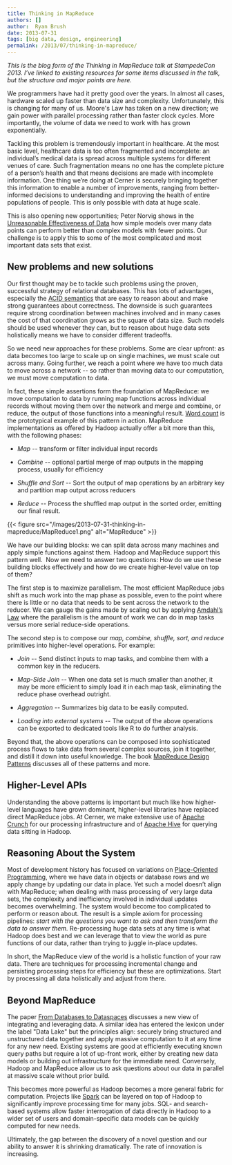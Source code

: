 ```yaml
---
title: Thinking in MapReduce
authors: []
author:  Ryan Brush
date: 2013-07-31
tags: [big data, design, engineering]
permalink: /2013/07/thinking-in-mapreduce/
---
```


_This is the blog form of the Thinking in MapReduce talk at StampedeCon 2013. I’ve linked to existing resources for some items discussed in the talk, but the structure and major points are here._

We programmers have had it pretty good over the years. In almost all cases, hardware scaled up faster than data size and complexity. Unfortunately, this is changing for many of us. Moore's Law has taken on a new direction; we gain power with parallel processing rather than faster clock cycles. More importantly, the volume of data we need to work with has grown exponentially.

Tackling this problem is tremendously important in healthcare. At the most basic level, healthcare data is too often fragmented and incomplete: an individual’s medical data is spread across multiple systems for different venues of care. Such fragmentation means no one has the complete picture of a person’s health and that means decisions are made with incomplete information. One thing we’re doing at Cerner is securely bringing together this information to enable a number of improvements, ranging from better-informed decisions to understanding and improving the health of entire populations of people. This is only possible with data at huge scale.

This is also opening new opportunities; Peter Norvig shows in the [Unreasonable Effectiveness of Data](http://www.youtube.com/watch?v=yvDCzhbjYWs) how simple models over many data points can perform better than complex models with fewer points. Our challenge is to apply this to some of the most complicated and most important data sets that exist.

## New problems and new solutions

Our first thought may be to tackle such problems using the proven, successful strategy of relational databases. This has lots of advantages, especially the [ACID semantics](http://en.wikipedia.org/wiki/ACID) that are easy to reason about and make strong guarantees about correctness. The downside is such guarantees require strong coordination between machines involved and in many cases the cost of that coordination grows as the square of data size.  Such models should be used whenever they can, but to reason about huge data sets holistically means we have to consider different tradeoffs.

So we need new approaches for these problems. Some are clear upfront: as data becomes too large to scale up on single machines, we must scale out across many. Going further, we reach a point where we have too much data to move across a network -- so rather than moving data to our computation, we must move computation to data.

In fact, these simple assertions form the foundation of MapReduce: we move computation to data by running map functions across individual records without moving them over the network and merge and combine, or reduce, the output of those functions into a meaningful result. [Word count](http://wiki.apache.org/hadoop/WordCount) is the prototypical example of this pattern in action. MapReduce implementations as offered by Hadoop actually offer a bit more than this, with the following phases:

* _Map_ -- transform or filter individual input records

* _Combine_ -- optional partial merge of map outputs in the mapping process, usually for efficiency

* _Shuffle and Sort_ -- Sort the output of map operations by an arbitrary key and partition map output across reducers

* _Reduce_ -- Process the shuffled map output in the sorted order, emitting our final result.

{{< figure src="/images/2013-07-31-thinking-in-mapreduce/MapReduce1.png" alt="MapReduce" >}}

We have our building blocks: we can split data across many machines and apply simple functions against them. Hadoop and MapReduce support this pattern well.  Now we need to answer two questions: How do we use these building blocks effectively and how do we create higher-level value on top of them?

The first step is to maximize parallelism. The most efficient MapReduce jobs shift as much work into the map phase as possible, even to the point where there is little or no data that needs to be sent across the network to the reducer. We can gauge the gains made by scaling out by applying [Amdahl’s Law](http://en.wikipedia.org/wiki/Amdahl's_law) where the parallelism is the amount of work we can do in map tasks versus more serial reduce-side operations.

The second step is to compose our _map, combine, shuffle, sort, and reduce_ primitives into higher-level operations. For example:

* _Join_ -- Send distinct inputs to map tasks, and combine them with a common key in the reducers.

* _Map-Side Join_ -- When one data set is much smaller than another, it may be more efficient to simply load it in each map task, eliminating the reduce phase overhead outright.

* _Aggregation_ -- Summarizes big data to be easily computed.

* _Loading into external systems_ -- The output of the above operations can be exported to dedicated tools like R to do further analysis.

Beyond that, the above operations can be composed into sophisticated process flows to take data from several complex sources, join it together, and distill it down into useful knowledge. The book [MapReduce Design Patterns](http://shop.oreilly.com/product/0636920025122.do) discusses all of these patterns and more.

## Higher-Level APIs

Understanding the above patterns is important but much like how higher-level languages have grown dominant, higher-level libraries have replaced direct MapReduce jobs. At Cerner, we make extensive use of [Apache Crunch](http://crunch.apache.org) for our processing infrastructure and of [Apache Hive](http://hive.apache.org) for querying data sitting in Hadoop.

## Reasoning About the System

Most of development history has focused on variations on [Place-Oriented Programming](http://www.infoq.com/presentations/Value-Values), where we have data in objects or database rows and we apply change by updating our data in place.  Yet such a model doesn’t align with MapReduce; when dealing with mass processing of very large data sets, the complexity and inefficiency involved in individual updates becomes overwhelming. The system would become too complicated to perform or reason about. The result is a simple axiom for processing pipelines: _start with the questions you want to ask and then transform the data to answer them._ Re-processing huge data sets at any time is what Hadoop does best and we can leverage that to view the world as pure functions of our data, rather than trying to juggle in-place updates.

In short, the MapReduce view of the world is a holistic function of your raw data. There are techniques for processing incremental change and persisting processing steps for efficiency but these are optimizations. Start by processing all data holistically and adjust from there.

## Beyond MapReduce

The paper [From Databases to Dataspaces](http://homes.cs.washington.edu/~alon/files/dataspacesDec05.pdf) discusses a new view of integrating and leveraging data. A similar idea has entered the lexicon under the label "Data Lake" but the principles align: securely bring structured and unstructured data together and apply massive computation to it at any time for any new need. Existing systems are good at efficiently executing known query paths but require a lot of up-front work, either by creating new data models or building out infrastructure for the immediate need. Conversely, Hadoop and MapReduce allow us to ask questions about our data in parallel at massive scale without prior build.

This becomes more powerful as Hadoop becomes a more general fabric for computation. Projects like [Spark](http://spark-project.org) can be layered on top of Hadoop to significantly improve processing time for many jobs. SQL- and search-based systems allow faster interrogation of data directly in Hadoop to a wider set of users and domain-specific data models can be quickly computed for new needs.

Ultimately, the gap between the discovery of a novel question and our ability to answer it is shrinking dramatically. The rate of innovation is increasing.

